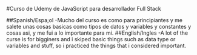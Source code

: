 #Curso de Udemy de JavaScript para desarrollador Full Stack

##Spanish/Espa;ol
-Mucho del curso es como para principiantes y me salete unas cosas basicas como tipos de datos y variables y constantes y cosas asi, y me fui a lo importante para mi.
##English/Ingles
-A lot of the curse is for bigginers and i skiped basic things such as data type or variables and stuff, so i practiced the things that i considered important.
